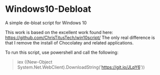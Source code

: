 # Windows10-Debloat
A simple de-bloat script for Windows 10

This work is based on the excellent work found here: https://github.com/ChrisTitusTech/win10script/
The only real difference is that I remove the install of Chocolatey and related applications.


To run this script, use powershell and call the following:
>iex ((New-Object System.Net.WebClient).DownloadString('https://git.io/JLpY6'))
